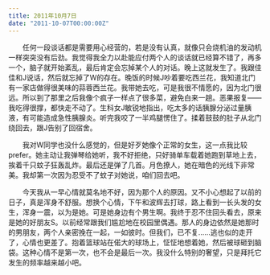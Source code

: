 ```yaml
---
title: 2011年10月7日
date: "2011-10-07T00:00:00Z"
---
```

　　任何一段谈话都是需要用心经营的，若是没有认真，就像只会烧机油的发动机一样突突没有后劲。我觉得我全力以赴能应付两个人的谈话就已经算不错了，再多一个，脑子就开始紊乱，最后肯定会忘掉某个人的对话。晚上这就发生了。我跟佳佳和J说话，然后就忘掉了W的存在。晚饭的时候J吵着要吃西兰花，我知道北门有一家店做得很美味的蒜蓉西兰花。我带她去吃，可是我很不情愿的，因为北门很远。所以到了那里之后我像个疯子一样点了很多菜，避免白来一趟。恶果报复——我吃得很撑，都快走不动了。生科女J敏锐地指出，吃太多的话胰腺分泌过量胰液，有可能造成急性胰腺炎。听完我咬了一半鸡腿愣住了。揉着鼓鼓的肚子从北门绕回去，跟J告别了回宿舍。

　　我对W同学也没什么感觉的，但是好歹她像个正常的女生，这一点我比较prefer。她主动让我弹琴给她听，我不好拒绝，只好骑单车载着她跑到草地上去，挨着千只蚊子狂轰乱炸。最后还是弹了几首。月色撩人，她在暗色的光线下非常美。我却第一次因为忍受不了蚊子对她说，咱们回去吧。

　　今天我从一早心情就莫名地不好，因为那个人的原因。又不小心想起了以前的日子，真是浑身不舒服。想换个心情，下午和波辉去打球，路上看到一长头发的女生，浑身一震，以为是她。可是她身边有个男生啊。我终于忍不住回头看去，原来是她的好朋友S。以前经常跟我们尴尬地在校园里偶遇。那人的身边依然是她那时的男朋友，两个人亲密挽在一起，一如彼时。但我们，已不复……逃也似的走开了，心情也更差了。抱着篮球站在偌大的球场上，怔怔地想着她，然后被球砸到脑袋。这种心情不是第一次，也不会是最后一次。我没什么特别的奢望，只是拜托它发生的频率越来越小吧。
